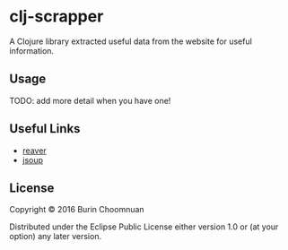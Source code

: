 # clj-scrapper

A Clojure library extracted useful data from the website for useful information.

## Usage

TODO: add more detail when you have one!

## Useful Links

- [reaver](https://github.com/mischov/reaver)
- [jsoup](https://github.com/jhy/jsoup/)

## License

Copyright © 2016 Burin Choomnuan

Distributed under the Eclipse Public License either version 1.0 or (at
your option) any later version.
